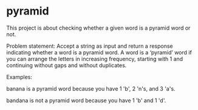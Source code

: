 # pyramid
This project is about checking whether a given word is a pyramid word or not.

Problem statement: Accept a string as input and return a response indicating whether a word is a pyramid word. 
A word is a ‘pyramid’ word if you can arrange the letters in increasing frequency, 
starting with 1 and continuing without gaps and without duplicates.

Examples:

banana is a pyramid word because you have 1 'b', 2 'n's, and 3 'a's.

bandana is not a pyramid word because you have 1 'b' and 1 'd'.
